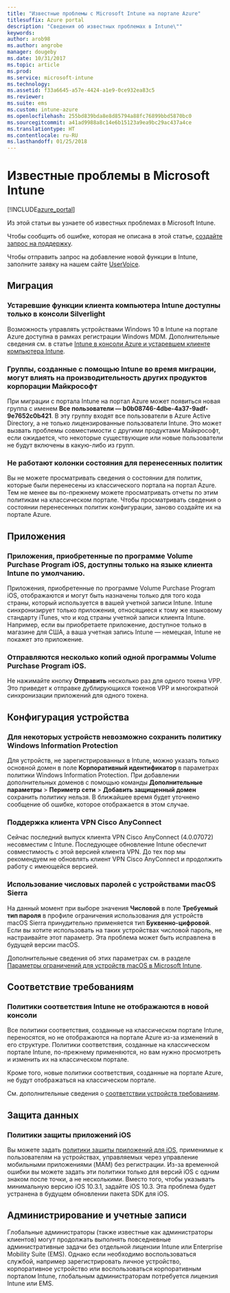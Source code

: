 ```yaml
---
title: "Известные проблемы с Microsoft Intune на портале Azure"
titlesuffix: Azure portal
description: "Сведения об известных проблемах в Intune\""
keywords: 
author: arob98
ms.author: angrobe
manager: dougeby
ms.date: 10/31/2017
ms.topic: article
ms.prod: 
ms.service: microsoft-intune
ms.technology: 
ms.assetid: f33a6645-a57e-4424-a1e9-0ce932ea83c5
ms.reviewer: 
ms.suite: ems
ms.custom: intune-azure
ms.openlocfilehash: 255bd839bda8e8d85794a88fc76899bbd5870bc0
ms.sourcegitcommit: a41ad9988a8c14e6b15123a9ea9bc29ac437a4ce
ms.translationtype: HT
ms.contentlocale: ru-RU
ms.lasthandoff: 01/25/2018
---
```

# <a name="known-issues-in-microsoft-intune"></a>Известные проблемы в Microsoft Intune


[!INCLUDE[azure_portal](./includes/azure_portal.md)]


Из этой статьи вы узнаете об известных проблемах в Microsoft Intune.

Чтобы сообщить об ошибке, которая не описана в этой статье, [создайте запрос на поддержку](get-support.md).

Чтобы отправить запрос на добавление новой функции в Intune, заполните заявку на нашем сайте [UserVoice](https://microsoftintune.uservoice.com/forums/291681-ideas/category/189016-azure-admin-console).

## <a name="migration"></a>Миграция

### <a name="intune-legacy-pc-client-features-are-only-available-in-the-silverlight-console"></a>Устаревшие функции клиента компьютера Intune доступны только в консоли Silverlight

Возможность управлять устройствами Windows 10 в Intune на портале Azure доступна в рамках регистрации Windows MDM. Дополнительные сведения см. в статье [Intune в консоли Azure и устаревшем клиенте компьютера Intune](https://docs.microsoft.com/intune-classic/deploy-use/intune-on-azure).

### <a name="groups-created-by-intune-during-migration-might-affect-functionality-of-other-microsoft-products"></a>Группы, созданные с помощью Intune во время миграции, могут влиять на производительность других продуктов корпорации Майкрософт

При миграции с портала Intune на портал Azure может появиться новая группа с именем **Все пользователи — b0b08746-4dbe-4a37-9adf-9e7652c0b421**. В эту группу входят все пользователи в Azure Active Directory, а не только лицензированные пользователи Intune. Это может вызвать проблемы совместимости с другими продуктами Майкрософт, если ожидается, что некоторые существующие или новые пользователи не будут включены в какую-либо из групп.

### <a name="status-blades-for-migrated-policies-do-not-work"></a>Не работают колонки состояния для перенесенных политик

Вы не можете просматривать сведения о состоянии для политик, которые были перенесены из классического портала на портал Azure. Тем не менее вы по-прежнему можете просматривать отчеты по этим политикам на классическом портале. Чтобы просматривать сведения о состоянии перенесенных политик конфигурации, заново создайте их на портале Azure.

## <a name="apps"></a>Приложения

### <a name="ios-volume-purchased-apps-only-available-in-default-intune-tenant-language"></a>Приложения, приобретенные по программе Volume Purchase Program iOS, доступны только на языке клиента Intune по умолчанию.
Приложения, приобретенные по программе Volume Purchase Program iOS, отображаются и могут быть назначены только для того кода страны, который используется в вашей учетной записи Intune. Intune синхронизирует только приложения, относящиеся к тому же языковому стандарту iTunes, что и код страны учетной записи клиента Intune. Например, если вы приобретаете приложение, доступное только в магазине для США, а ваша учетная запись Intune — немецкая, Intune не покажет это приложение.

### <a name="multiple-copies-of-the-same-ios-volume-purchase-program-are-uploaded"></a>Отправляются несколько копий одной программы Volume Purchase Program iOS.
Не нажимайте кнопку **Отправить** несколько раз для одного токена VPP. Это приведет к отправке дублирующихся токенов VPP и многократной синхронизации приложений для одного токена.


<!-- ## Groups -->

## <a name="device-configuration"></a>Конфигурация устройства

### <a name="you-cannot-save-a-windows-information-protection-policy-for-some-devices"></a>Для некоторых устройств невозможно сохранить политику Windows Information Protection

Для устройств, не зарегистрированных в Intune, можно указать только основной домен в поле **Корпоративный идентификатор** в параметрах политики Windows Information Protection.
При добавлении дополнительных доменов с помощью команды **Дополнительные параметры** > **Периметр сети** > **Добавить защищенный домен** сохранить политику нельзя. В ближайшее время будет уточнено сообщение об ошибке, которое отображается в этом случае.

### <a name="cisco-anyconnect-vpn-client-support"></a>Поддержка клиента VPN Cisco AnyConnect

Сейчас последний выпуск клиента VPN Cisco AnyConnect (4.0.07072) несовместим с Intune.
Последующее обновление Intune обеспечит совместимость с этой версией клиента VPN. До тех пор мы рекомендуем не обновлять клиент VPN Cisco AnyConnect и продолжить работу с имеющейся версией.

### <a name="using-the-numeric-password-type-with-macos-sierra-devices"></a>Использование числовых паролей с устройствами macOS Sierra

На данный момент при выборе значения **Числовой** в поле **Требуемый тип пароля** в профиле ограничения использования для устройств macOS Sierra принудительно применяется тип **Буквенно-цифровой**. Если вы хотите использовать на таких устройствах числовой пароль, не настраивайте этот параметр.
Эта проблема может быть исправлена в будущей версии macOS.

Дополнительные сведения об этих параметрах см. в разделе [Параметры ограничений для устройств macOS в Microsoft Intune](device-restrictions-macos.md).

## <a name="compliance"></a>Соответствие требованиям

### <a name="compliance-policies-from-intune-do-not-show-up-in-new-console"></a>Политики соответствия Intune не отображаются в новой консоли

Все политики соответствия, созданные на классическом портале Intune, переносятся, но не отображаются на портале Azure из-за изменений в его структуре. Политики соответствия, созданные на классическом портале Intune, по-прежнему применяются, но вам нужно просмотреть и изменить их на классическом портале.

Кроме того, новые политики соответствия, созданные на портале Azure, не будут отображаться на классическом портале.

См. дополнительные сведения о [соответствии устройств требованиям](device-compliance.md).

<!-- ## Enrollment -->


## <a name="data-protection"></a>Защита данных

### <a name="ios-app-protection-policies"></a>Политики защиты приложений iOS

Вы можете задать [политики защиты приложений для iOS](app-protection-policy-settings-ios.md), применимые к пользователям на устройствах, управляемых через управление мобильными приложениями (MAM) без регистрации. Из-за временной ошибки вы можете задать эти политики только для версий iOS с одним знаком после точки, а не несколькими. Вместо того, чтобы указывать минимальную версию iOS 10.3.1, задайте iOS 10.3. Эта проблема будет устранена в будущем обновлении пакета SDK для iOS.


## <a name="administration-and-accounts"></a>Администрирование и учетные записи

Глобальные администраторы (также известные как администраторы клиентов) могут продолжать выполнять повседневные административные задачи без отдельной лицензии Intune или Enterprise Mobility Suite (EMS). Однако если необходимо воспользоваться службой, например зарегистрировать личное устройство, корпоративное устройство или воспользоваться корпоративным порталом Intune, глобальным администраторам потребуется лицензия Intune или EMS.

<!-- ## Additional items -->

